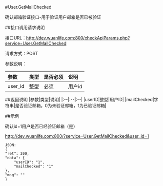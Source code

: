 #User.GetMailChecked

确认邮箱验证接口-用于验证用户邮箱是否已被验证

##接口调用请求说明

接口URL：http://dev.wuanlife.com:800/checkApiParams.php?service=User.GetMailChecked

请求方式：POST

参数说明：

|参数|类型|是否必须|说明|
|:--|:--|:--|:--|
|user_id|整型|必须|用户id|

##返回说明
|参数|类型|说明|
|:--|:--|:--|
|userID|整型|用户ID|
|mailChecked|字符串|是否验证邮箱，0为未验证邮箱，1为已验证邮箱|


##示例

确认id=1用户是否已经验证邮箱（是）

http://dev.wuanlife.com:800/?service=User.GetMailChecked&user_id=1

    JSON:
    {
    "ret": 200,
    "data": {
        "userID": "1",
        "mailChecked": "1"
    },
    "msg": ""
    }

